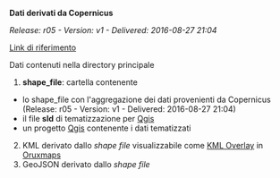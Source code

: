 **Dati derivati da Copernicus**

_Release: r05 - Version: v1 - Delivered: 2016-08-27 21:04_

[Link di riferimento](http://emergency.copernicus.eu/mapping/list-of-components/EMSR177)

Dati contenuti nella directory principale

1. **shape_file**: cartella contenente
  * lo shape_file con l'aggregazione dei dati provenienti da Copernicus (Release: r05 - Version: v1 - Delivered: 2016-08-27 21:04)
  * il file __sld__ di tematizzazione per [Qgis](http://qgis.org)
  * un progetto [Qgis](http://qgis.org) contenente i dati tematizzati
2. KML derivato dallo _shape file_ visualizzabile come [KML Overlay](http://www.oruxmaps.com/oruxmapsmanual_it.pdf) in [Oruxmaps](http://www.oruxmaps.com/)
3. GeoJSON derivato dallo _shape file_
